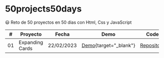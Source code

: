 # 50projects50days

😃 Reto de 50 proyectos en 50 dias con Html, Css y JavaScript

| #  | Proyecto        | Fecha         | Demo                                                                                                            | Code                                                                                |
|--- | --------------- | ------------- | --------------------------------------------------------------------------------------------------------------- | ----------------------------------------------------------------------------------- |
| 01 | Expanding Cards | 22/02/2023    | [Demo](https://cesarpgasuz.xyz/50projects50days/01-Expanding-Cards/){target="_blank"} | [Repository](https://github.com/cesarpgasuz/50projects50days/tree/main/01-Expanding-Cards)|